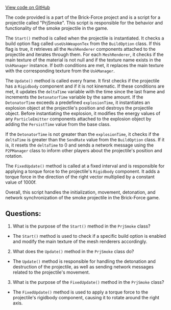 [View code on GitHub](https://github.com/TieHaxJan/Brick-Force/Assembly-CSharp\PrjSmoke.cs)

The code provided is a part of the Brick-Force project and is a script for a projectile called "PrjSmoke". This script is responsible for the behavior and functionality of the smoke projectile in the game.

The `Start()` method is called when the projectile is instantiated. It checks a build option flag called `useUskWeaponTex` from the `BuildOption` class. If this flag is true, it retrieves all the `MeshRenderer` components attached to the projectile and iterates through them. For each `MeshRenderer`, it checks if the main texture of the material is not null and if the texture name exists in the `UskManager` instance. If both conditions are met, it replaces the main texture with the corresponding texture from the `UskManager`.

The `Update()` method is called every frame. It first checks if the projectile has a `Rigidbody` component and if it is not kinematic. If these conditions are met, it updates the `deltaTime` variable with the time since the last frame and increments the `DetonatorTime` variable by the same amount. If the `DetonatorTime` exceeds a predefined `explosionTime`, it instantiates an explosion object at the projectile's position and destroys the projectile object. Before instantiating the explosion, it modifies the energy values of any `ParticleEmitter` components attached to the explosion object by adding the `PersistTime` value from the base class.

If the `DetonatorTime` is not greater than the `explosionTime`, it checks if the `deltaTime` is greater than the `SendRate` value from the `BuildOption` class. If it is, it resets the `deltaTime` to 0 and sends a network message using the `P2PManager` class to inform other players about the projectile's position and rotation.

The `FixedUpdate()` method is called at a fixed interval and is responsible for applying a torque force to the projectile's `Rigidbody` component. It adds a torque force in the direction of the right vector multiplied by a constant value of 1000f.

Overall, this script handles the initialization, movement, detonation, and network synchronization of the smoke projectile in the Brick-Force game.
## Questions: 
 1. What is the purpose of the `Start()` method in the `PrjSmoke` class?
- The `Start()` method is used to check if a specific build option is enabled and modify the main texture of the mesh renderers accordingly.

2. What does the `Update()` method in the `PrjSmoke` class do?
- The `Update()` method is responsible for handling the detonation and destruction of the projectile, as well as sending network messages related to the projectile's movement.

3. What is the purpose of the `FixedUpdate()` method in the `PrjSmoke` class?
- The `FixedUpdate()` method is used to apply a torque force to the projectile's rigidbody component, causing it to rotate around the right axis.